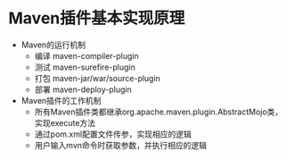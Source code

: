 # Maven插件基本实现原理
* Maven的运行机制
	* 编译 maven-compiler-plugin
	* 测试 maven-surefire-plugin
	* 打包 maven-jar/war/source-plugin
	* 部署 maven-deploy-plugin
* Maven插件的工作机制
	* 所有Maven插件类都继承org.apache.maven.plugin.AbstractMojo类，实现execute方法
	* 通过pom.xml配置文件传参，实现相应的逻辑
	* 用户输入mvn命令时获取参数，并执行相应的逻辑

